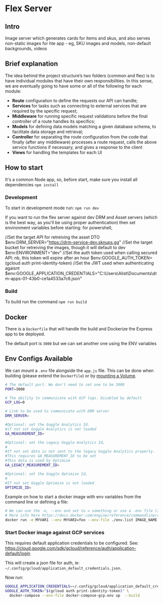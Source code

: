 # Flex Server

## Intro

Image server which generates cards for items and skus, and also serves non-static images for hte app - eg, SKU images and models, non-default backgrounds, videos

## Brief explanation

The idea behind the project structure’s two folders (common and flex) is to have individual modules that have their own responsibilities.
In this sense, we are eventually going to have some or all of the following for each module:

- **Route** configuration to define the requests our API can handle;
- **Services** for tasks such as connecting to external services that are required by the specific request;
- **Middleware** for running specific request validations before the final controller of a route handles its specifics;
- **Models** for defining data models matching a given database schema, to facilitate data storage and retrieval;
- **Controller** for separating the route configuration from the code that finally (after any middleware) processes a route request, calls the above service functions if necessary, and gives a response to the client
- **Views** for handling the templates for each UI

## How to start

It's a common Node app, so, before start, make sure you install all dependencies `npm install`

### Development

To start in development mode run: `npm run dev`

If you want to run the flex server against dev DRM and Asset servers (which is the best way, as you'll be using proper authentication) then set environment variables before starting: for powershell,

//Set the target API for retreiving the asset DTO
$env:DRM_SERVER="https://drm-service-dev.sknups.gg"
//Set the target bucket for retreiving the images, though it will default to dev
$env:ENVIRONMENT="dev"
//Set the auth token used when calling secured API: nb, this token will expire after an hour
$env:GOOGLE_AUTH_TOKEN=(gcloud auth print-identity-token)
//Set the JWT used when authenticating agaisnt 
$env:GOOGLE_APPLICATION_CREDENTIALS="C:\Users\Alist\Documents\drm-apps-01-43b0-ce1a4533a7c6.json"

### Build

To build run the command `npm run build`

## Docker

There is a `Dockerfile` that will handle the build and Dockerize the Express app to be deployed.

The default port is `3000` but we can set another one using the ENV variables

## Env Configs Available

We can mount a `.env` file alongside the `app.js` file. This can be done when building (please extend the `Dockerfile`) or by [mounting a Volume](https://docs.docker.com/storage/bind-mounts/).

```bash
# The default port. We don't need to set one to be 3000
PORT=3000

# The ability to communicate with GCP logs. Disabled by default
GCP_LOG=0

# Link to be used to communicate with DRM server
DRM_SERVER=

#Optional: set the Goggle Analytics Id.
#if not set Goggle Analytics is not loaded 
GA_MEASUREMENT_ID=

#Optional: set the Legacy Goggle Analytics Id, 
#
#If not set data is not sent to the legacy Goggle Analytics property.
#This requires GA_MEASUREMENT_ID to be set
#This data is used by Optimize
GA_LEGACY_MEASUREMENT_ID=

#Optional: set the Goggle Optimize Id, 
#
#If not set Goggle Optimize is not loaded 
OPTIMIZE_ID=
```

Example on how to start a docker image with env variables from the command line or defining a file:

```bash
# We can use the -e, --env and set to = something or use a .env file (I recommend this one)
# More info here https://docs.docker.com/engine/reference/commandline/run/#set-environment-variables--e---env---env-file
docker run -e MYVAR1 --env MYVAR2=foo --env-file ./env.list IMAGE_NAME:VERSION
```


### Start Docker image against GCP services
This requires default application credentials to be configured.
See: https://cloud.google.com/sdk/gcloud/reference/auth/application-default/login

This will create a json file for auth, ie: `~/.config/gcloud/application_default_credentials.json`.

Now run:
```bash
GOOGLE_APPLICATION_CREDENTIALS=~/.config/gcloud/application_default_credentials.json \
GOOGLE_AUTH_TOKEN="$(gcloud auth print-identity-token)" \
  docker-compose --env-file docker-compose-gcp.env up  --build
```
